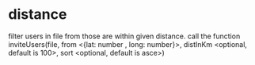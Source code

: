 # distance
filter users in file from those are within given distance.
call the function inviteUsers(file, from <{lat: number , long: number}>, distInKm <optional, default is 100>, sort <optional, default is asce>)
